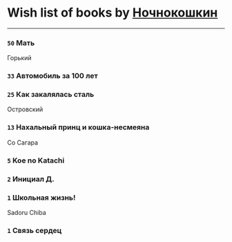 # Wish list of books by [Ночнокошкин](http://vk.com/id104299837)
---

### `50` Мать
Горький

### `33` Автомобиль за 100 лет

### `25` Как закалялась сталь
Островский

### `13` Нахальный принц и кошка-несмеяна
Со Сагара

### `5` Koe no Katachi

### `2` Инициал Д.

### `1` Школьная жизнь!
Sadoru Chiba

### `1` Связь сердец

